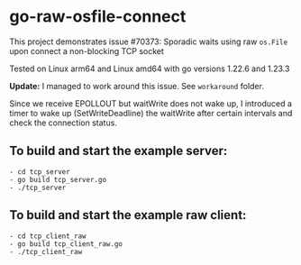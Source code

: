 # go-raw-osfile-connect
This project demonstrates issue #70373: 
Sporadic waits using raw `os.File` upon connect a non-blocking TCP socket 

Tested on Linux arm64 and Linux amd64 with go versions 1.22.6 and 1.23.3

**Update:** I managed to work around this issue. See `workaround` folder.

Since we receive EPOLLOUT but waitWrite does not wake up, I introduced a timer
to wake up (SetWriteDeadline) the waitWrite after certain intervals and check 
the connection status.

## To build and start the example server:

    - cd tcp_server
    - go build tcp_server.go
    - ./tcp_server

## To build and start the example raw client:

    - cd tcp_client_raw
    - go build tcp_client_raw.go
    - ./tcp_client_raw

